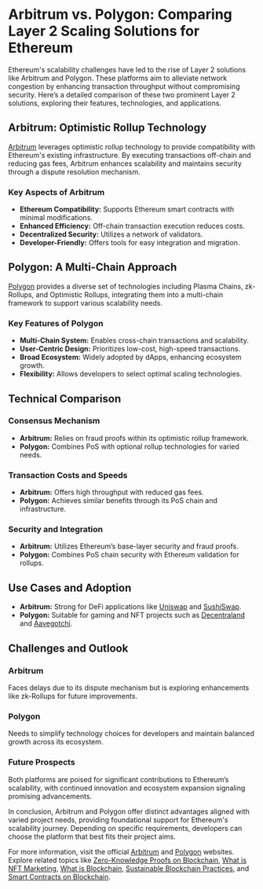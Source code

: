 # Arbitrum vs. Polygon: Comparing Layer 2 Scaling Solutions for Ethereum

Ethereum's scalability challenges have led to the rise of Layer 2 solutions like Arbitrum and Polygon. These platforms aim to alleviate network congestion by enhancing transaction throughput without compromising security. Here’s a detailed comparison of these two prominent Layer 2 solutions, exploring their features, technologies, and applications.

## Arbitrum: Optimistic Rollup Technology

[Arbitrum](https://offchainlabs.com/) leverages optimistic rollup technology to provide compatibility with Ethereum's existing infrastructure. By executing transactions off-chain and reducing gas fees, Arbitrum enhances scalability and maintains security through a dispute resolution mechanism.

### Key Aspects of Arbitrum

- **Ethereum Compatibility:** Supports Ethereum smart contracts with minimal modifications.
- **Enhanced Efficiency:** Off-chain transaction execution reduces costs.
- **Decentralized Security:** Utilizes a network of validators.
- **Developer-Friendly:** Offers tools for easy integration and migration.

## Polygon: A Multi-Chain Approach

[Polygon](https://polygon.technology/) provides a diverse set of technologies including Plasma Chains, zk-Rollups, and Optimistic Rollups, integrating them into a multi-chain framework to support various scalability needs.

### Key Features of Polygon

- **Multi-Chain System:** Enables cross-chain transactions and scalability.
- **User-Centric Design:** Prioritizes low-cost, high-speed transactions.
- **Broad Ecosystem:** Widely adopted by dApps, enhancing ecosystem growth.
- **Flexibility:** Allows developers to select optimal scaling technologies.

## Technical Comparison

### Consensus Mechanism

- **Arbitrum:** Relies on fraud proofs within its optimistic rollup framework.
- **Polygon:** Combines PoS with optional rollup technologies for varied needs.

### Transaction Costs and Speeds

- **Arbitrum:** Offers high throughput with reduced gas fees.
- **Polygon:** Achieves similar benefits through its PoS chain and infrastructure.

### Security and Integration

- **Arbitrum:** Utilizes Ethereum’s base-layer security and fraud proofs.
- **Polygon:** Combines PoS chain security with Ethereum validation for rollups.

## Use Cases and Adoption

- **Arbitrum:** Strong for DeFi applications like [Uniswap](https://uniswap.org/) and [SushiSwap](https://sushi.com/).
- **Polygon:** Suitable for gaming and NFT projects such as [Decentraland](https://decentraland.org/) and [Aavegotchi](https://aavegotchi.com/).

## Challenges and Outlook

### Arbitrum

Faces delays due to its dispute mechanism but is exploring enhancements like zk-Rollups for future improvements.

### Polygon

Needs to simplify technology choices for developers and maintain balanced growth across its ecosystem.

### Future Prospects

Both platforms are poised for significant contributions to Ethereum’s scalability, with continued innovation and ecosystem expansion signaling promising advancements.

In conclusion, Arbitrum and Polygon offer distinct advantages aligned with varied project needs, providing foundational support for Ethereum's scalability journey. Depending on specific requirements, developers can choose the platform that best fits their project aims.

For more information, visit the official [Arbitrum](https://offchainlabs.com/) and [Polygon](https://polygon.technology/) websites. Explore related topics like [Zero-Knowledge Proofs on Blockchain](https://www.license-token.com/wiki/zero-knowledge-proofs-on-blockchain), [What is NFT Marketing](https://www.license-token.com/wiki/what-is-nft-marketing), [What is Blockchain](https://www.license-token.com/wiki/what-is-blockchain), [Sustainable Blockchain Practices](https://www.license-token.com/wiki/sustainable-blockchain-practices), and [Smart Contracts on Blockchain](https://www.license-token.com/wiki/smart-contracts-on-blockchain).